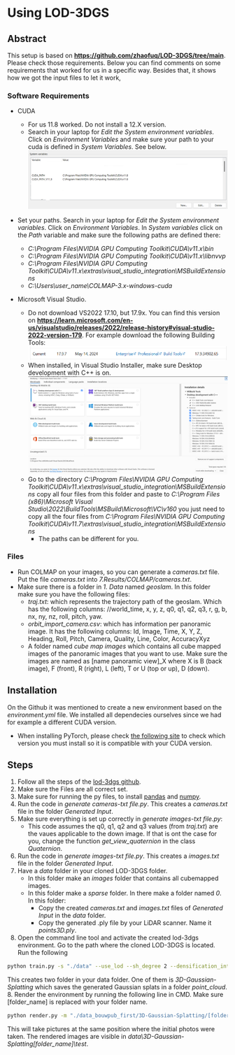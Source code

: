 # Using LOD-3DGS
<!-- Qiaorui Yang, Shawn Tew, Xiaduo Zhao, Walter Kahn, Marieke van Arnhem -->

## Abstract
This setup is based on **https://github.com/zhaofuq/LOD-3DGS/tree/main**. Please check those requirements. Below you can find comments on some requirements that worked for us in a specific way. Besides that, it shows how we got the input files to let it work,

### Software Requirements
- CUDA
  - For us 11.8 worked. Do not install a 12.X version.
  - Search in your laptop for *Edit the System environment variables*. Click on *Environment Variables* and make sure your path to your cuda is defined in *System Variables*. See below.
  ![image](../../assets/LOD3DGS_EnvironmentVariablesCUDA.png)

- Set your paths. Search in your laptop for *Edit the System environment variables*. Click on *Environment Variables*. In *System variables* click on the *Path* variable and make sure the following paths are defined there:
  - *C:\Program Files\NVIDIA GPU Computing Toolkit\CUDA\v11.x\bin*
  - *C:\Program Files\NVIDIA GPU Computing Toolkit\CUDA\v11.x\libnvvp*
  - *C:\Program Files\NVIDIA GPU Computing Toolkit\CUDA\v11.x\extras\visual_studio_integration\MSBuildExtensions*
  - *C:\Users\user_name\COLMAP-3.x-windows-cuda*
- Microsoft Visual Studio. 
  - Do not download VS2022 17.10, but 17.9x. You can find this version on **https://learn.microsoft.com/en-us/visualstudio/releases/2022/release-history#visual-studio-2022-version-179**. For example download the following Building Tools:
  ![image](../../assets/LOD3DGS_microsoftVisualStudioInstaller.png)
  - When installed, in Visual Studio Installer, make sure Desktop development with C++ is on. 
  ![image](../../assets/LOD3DGS_microsoftVisualStudioInstaller_ADDon.png)
  - Go to the directory *C:\Program Files\NVIDIA GPU Computing Toolkit\CUDA\v11.x\extras\visual_studio_integration\MSBuildExtensions* copy all four files from this folder and paste to *C:\Program Files (x86)\Microsoft Visual Studio\2022\BuildTools\MSBuild\Microsoft\VC\v160* you just need to copy all the four files from *C:\Program Files\NVIDIA GPU Computing Toolkit\CUDA\v11.7\extras\visual_studio_integration\MSBuildExtensions*
    - The paths can be different for you.

### Files
- Run COLMAP on your images, so you can generate a *cameras.txt* file. Put the file *cameras.txt* into *7.Results/COLMAP/cameras.txt*.
- Make sure there is a folder in *1. Data* named *geoslam*. In this folder make sure you have the following files:
  - *traj.txt*: which represents the trajectory path of the geoslam. Which has the following columns: //world_time, x, y, z, q0, q1, q2, q3, r, g, b, nx, ny, nz, roll, pitch, yaw.
  - *orbit_import_camera.csv*: which has information per panoramic image. It has the following columns: Id, Image, Time, X, Y, Z, Heading, Roll, Pitch, Camera, Quality, Line, Color, AccuracyXyz
  - A folder named *cube map images* which contains all cube mapped images of the panoramic images that you want to use. Make sure the images are named as [name panoramic view]_X where X is B (back image), F (front), R (right), L (left), T or U (top or up), D (down).


## Installation
On the Github it was mentioned to create a new environment based on the *environment.yml* file. We installed all dependecies ourselves since we had for example a different CUDA version.
- When installing PyTorch, please check [the following site](https://pytorch.org/get-started/locally/) to check which version you must install so it is compatible with your CUDA version.

## Steps
1. Follow all the steps of the [lod-3dgs github](https://github.com/zhaofuq/LOD-3DGS/tree/main).
2. Make sure the Files are all correct set. 
3. Make sure for running the py files, to install [pandas](https://pandas.pydata.org/docs/getting_started/install.html) and [numpy](https://numpy.org/install/). 
4. Run the code in *generate cameras-txt file.py*. This creates a *cameras.txt* file in the folder *Generated Input*.
4. Make sure everything is set up correctly in *generate images-txt file.py*:
   - This code assumes the q0, q1, q2 and q3 values (from *traj.txt*) are the vaues applicable to the down image. If that is ont the case for you, change the function *get_view_quaternion* in the class *Quaternion*.
5. Run the code in *generate images-txt file.py*. This creates a *images.txt* file in the folder *Generated Input*.
6. Have a *data* folder in your cloned LOD-3DGS folder. 
   - In this folder make an *images* folder that contains all cubemapped images.
   - In this folder make a *sparse* folder. In there make a folder named *0*. In this folder:
      - Copy the created *cameras.txt* and *images.txt* files of *Generated Input* in the *data* folder.
      - Copy the generated .ply file by your LiDAR scanner. Name it *points3D.ply*. 
7. Open the command line tool and activate the created lod-3dgs environment. Go to the path where the cloned LOD-3DGS is located. Run the following
```bash
python train.py -s "./data" --use_lod --sh_degree 2 --densification_interval 10000 --iterations 100000 --scaling_lr 0.0015 --position_lr_init 0.000016 --opacity_reset_interval 300000 --densify_until_iter 200000 --data_device cpu -r 1
```
  This creates two folder in your data folder. One of them is *3D-Gaussian-Splatting* which saves the generated Gaussian splats in a folder *point_cloud*.
8. Render the environment by running the following line in CMD. Make sure [folder_name] is replaced with your folder name.
```bash
python render.py -m "./data_bouwpub_first/3D-Gaussian-Splatting/[folder_name]*
```
  This will take pictures at the same position where the initial photos were taken. The rendered images are visible in *data\3D-Gaussian-Splatting\[folder_name]\test*.